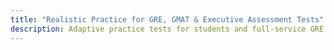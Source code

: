 ```yaml
---
title: "Realistic Practice for GRE, GMAT & Executive Assessment Tests"
description: Adaptive practice tests for students and full-service GRE Test, GMAT Exam, and Executive Assessment Test Prep service providers since 2004.
---
```




